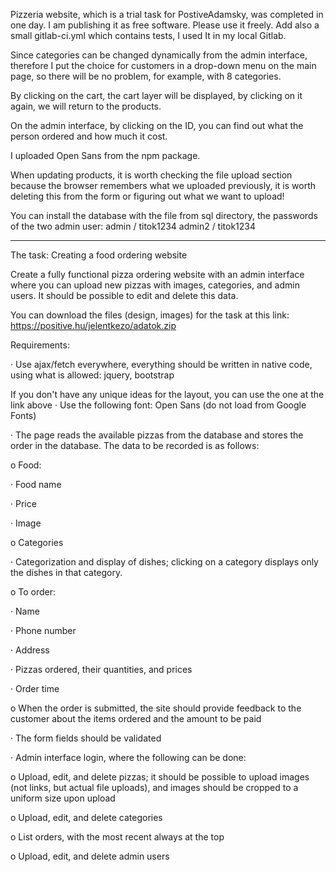 Pizzeria website, which is a trial task for PostiveAdamsky, was completed in one day. I am publishing it as free software. Please use it freely.
Add also a small gitlab-ci.yml which contains tests, I used It in my local Gitlab.

Since categories can be changed dynamically from the admin interface,
therefore I put the choice for customers in a drop-down menu on the main page, so there will be no problem, for example, with 8 categories.

By clicking on the cart, the cart layer will be displayed, by clicking on it again, we will return to the products.

On the admin interface, by clicking on the ID, you can find out what the person ordered and how much it cost.

I uploaded Open Sans from the npm package.

When updating products, it is worth checking the file upload section
because the browser remembers what we uploaded previously, it is worth deleting this from the form or figuring out what we want to upload!


You can install the database with the file from sql directory, the passwords of the two admin user:
admin / titok1234
admin2 / titok1234

----------------------------------------------------------------------------------------------------------------------------

The task: Creating a food ordering website

Create a fully functional pizza ordering website with an admin interface where you can upload new pizzas with images, categories, and admin users. It should be possible to edit and delete this data.

You can download the files (design, images) for the task at this link: https://positive.hu/jelentkezo/adatok.zip

 

Requirements:

·                    Use ajax/fetch everywhere, everything should be written in native code, using what is allowed: jquery, bootstrap

If you don't have any unique ideas for the layout, you can use the one at the link above
·                    Use the following font: Open Sans (do not load from Google Fonts)

·                    The page reads the available pizzas from the database and stores the order in the database. The data to be recorded is as follows:

o        Food:

·                    Food name

·                    Price

·                    Image

o        Categories

·                    Categorization and display of dishes; clicking on a category displays only the dishes in that category.

o        To order:

·                    Name

·                    Phone number

·                    Address

·                    Pizzas ordered, their quantities, and prices

·                    Order time

o        When the order is submitted, the site should provide feedback to the customer about the items ordered and the amount to be paid

·                    The form fields should be validated

·                     Admin interface login, where the following can be done:

o         Upload, edit, and delete pizzas; it should be possible to upload images (not links, but actual file uploads), and images should be cropped to a uniform size upon upload

o        Upload, edit, and delete categories

o        List orders, with the most recent always at the top

o        Upload, edit, and delete admin users
